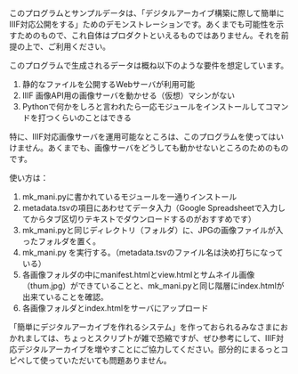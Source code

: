 このプログラムとサンプルデータは、「デジタルアーカイブ構築に際して簡単にIIIF対応公開をする」ためのデモンストレーションです。あくまでも可能性を示すためのもので、これ自体はプロダクトといえるものではありません。それを前提の上で、ご利用ください。

このプログラムで生成されるデータは概ね以下のような要件を想定しています。

1. 静的なファイルを公開するWebサーバが利用可能
2. IIIF 画像API用の画像サーバを動かせる（仮想）マシンがない
3. Pythonで何かをしろと言われたら一応モジュールをインストールしてコマンドを打つくらいのことはできる

特に、IIIF対応画像サーバを運用可能なところは、このプログラムを使ってはいけません。あくまでも、画像サーバをどうしても動かせないところのためのものです。

使い方は：

1. mk_mani.pyに書かれているモジュールを一通りインストール
2. metadata.tsvの項目にあわせてデータ入力（Google Spreadsheetで入力してからタブ区切りテキストでダウンロードするのがおすすめです）
3. mk_mani.pyと同じディレクトリ（フォルダ）に、JPGの画像ファイルが入ったフォルダを置く。
4. mk_mani.py を実行する。（metadata.tsvのファイル名は決め打ちになっている）
5. 各画像フォルダの中にmanifest.htmlとview.htmlとサムネイル画像（thum.jpg）ができていることと、mk_mani.pyと同じ階層にindex.htmlが出来ていることを確認。
6. 各画像フォルダとindex.htmlをサーバにアップロード

「簡単にデジタルアーカイブを作れるシステム」を作っておられるみなさまにおかれましては、ちょっとスクリプトが雑で恐縮ですが、ぜひ参考にして、IIIF対応デジタルアーカイブを増やすことにご協力してください。部分的にまるっとコピペして使っていただいても問題ありません。

